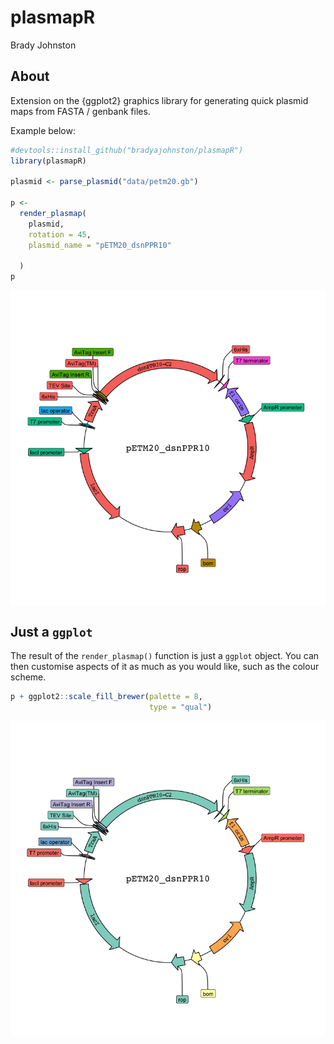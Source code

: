 plasmapR
================
Brady Johnston

## About

Extension on the {ggplot2} graphics library for generating quick plasmid
maps from FASTA / genbank files.

Example below:

``` r
#devtools::install_github("bradyajohnston/plasmapR")
library(plasmapR)

plasmid <- parse_plasmid("data/petm20.gb")

p <-
  render_plasmap(
    plasmid,
    rotation = 45,
    plasmid_name = "pETM20_dsnPPR10"
    
  )
p
```

<img src="README_files/figure-gfm/example-1.png" style="display: block; margin: auto;" />

## Just a `ggplot`

The result of the `render_plasmap()` function is just a `ggplot` object.
You can then customise aspects of it as much as you would like, such as
the colour scheme.

``` r
p + ggplot2::scale_fill_brewer(palette = 8, 
                               type = "qual")
```

<img src="README_files/figure-gfm/colour-scheme-1.png" style="display: block; margin: auto;" />
